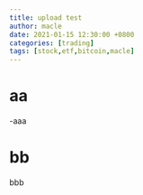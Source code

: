 ```yaml
---
title: upload test
author: macle
date: 2021-01-15 12:30:00 +0800
categories: [trading]
tags: [stock,etf,bitcoin,macle]
---
```


# aa

-aaa

# bb
bbb
